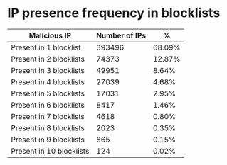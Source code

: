 # IP presence frequency in blocklists
| Malicious IP | Number of IPs | % |
|----|----|----|
| Present in 1 blocklist | 393496 | 68.09% |
| Present in 2 blocklists | 74373 | 12.87% |
| Present in 3 blocklists | 49951 | 8.64% |
| Present in 4 blocklists | 27039 | 4.68% |
| Present in 5 blocklists | 17031 | 2.95% |
| Present in 6 blocklists | 8417 | 1.46% |
| Present in 7 blocklists | 4618 | 0.80% |
| Present in 8 blocklists | 2023 | 0.35% |
| Present in 9 blocklists | 865 | 0.15% |
| Present in 10 blocklists | 124 | 0.02% |
